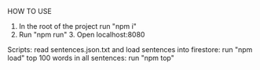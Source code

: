 HOW TO USE 
  1. In the root of the project run "npm i" 
  2. Run "npm run" 3. Open localhost:8080

Scripts:
  read sentences.json.txt and load sentences into firestore:  run "npm load"
  top 100 words in all sentences: run "npm top"